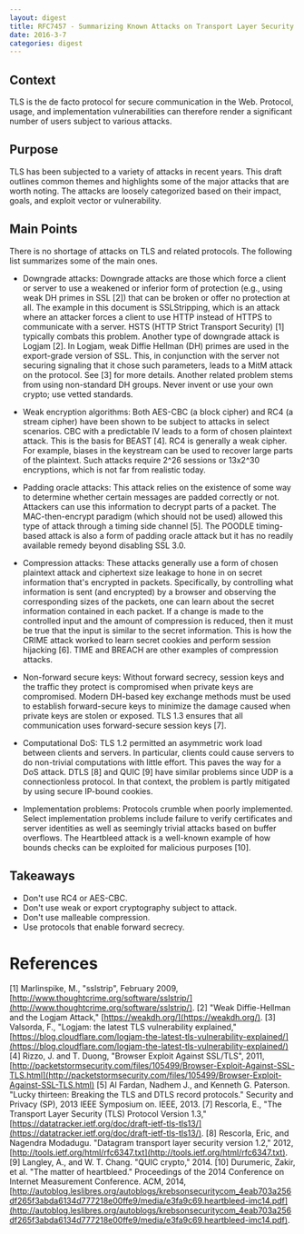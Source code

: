 ```yaml
---
layout: digest
title: RFC7457 - Summarizing Known Attacks on Transport Layer Security (TLS) and Datagram TLS (DTLS)
date: 2016-3-7
categories: digest
---
```


## Context

TLS is the de facto protocol for secure communication in the Web. Protocol, 
usage, and implementation vulnerabilities can therefore render a significant number
of users subject to various attacks.

## Purpose

TLS has been subjected to a variety of attacks in recent years. This draft outlines
common themes and highlights some of the major attacks that are worth noting. The 
attacks are loosely categorized based on their impact, goals, and exploit vector
or vulnerability.

## Main Points

There is no shortage of attacks on TLS and related protocols. The following list
summarizes some of the main ones.

- Downgrade attacks: Downgrade attacks are those which force a client or server to 
use a weakened or inferior form of protection (e.g., using weak DH primes in SSL [2])
that can be broken or offer no protection at all. The example in this document is
SSLStripping, which is an attack where an attacker forces a client to use HTTP
instead of HTTPS to communicate with a server. HSTS (HTTP Strict Transport Security)
[1] typically combats this problem. Another type of downgrade attack is Logjam [2]. 
In Logjam, weak Diffie Hellman (DH) primes are used in the export-grade version of SSL.
This, in conjunction with the server not securing signaling that it chose such parameters,
leads to a MitM attack on the protocol. See [3] for more details. Another related 
problem stems from using non-standard DH groups. Never invent or use your own crypto; use
vetted standards.

- Weak encryption algorithms: Both AES-CBC (a block cipher) and RC4 (a stream cipher)
have been shown to be subject to attacks in select scenarios. CBC with a predictable
IV leads to a form of chosen plaintext attack. This is the basis for BEAST [4]. RC4
is generally a weak cipher. For example, biases in the keystream can be used to 
recover large parts of the plaintext. Such attacks require 2^26 sessions or 13x2^30 
encryptions, which is not far from realistic today.

- Padding oracle attacks: This attack relies on the existence of some way to determine
whether certain messages are padded correctly or not. Attackers can use this information
to decrypt parts of a packet. The MAC-then-encrypt paradigm  (which should not be used)
allowed this type of attack through a timing side channel [5]. The POODLE timing-based
attack is also a form of padding oracle attack but it has no readily available remedy
beyond disabling SSL 3.0. 

- Compression attacks: These attacks generally use a form of chosen plaintext attack
and ciphertext size leakage to hone in on secret information that's encrypted in 
packets. Specifically, by controlling what information is sent (and encrypted)
by a browser and observing the corresponding sizes of the packets, one can learn 
about the secret information contained in each packet. If a change is made to
the controlled input and the amount of compression is reduced, then it must be true
that the input is similar to the secret information. This is how the CRIME attack
worked to learn secret cookies and perform session hijacking [6]. TIME and BREACH
are other examples of compression attacks.

- Non-forward secure keys: Without forward secrecy, session keys and the traffic 
they protect is compromised when private keys are compromised. Modern DH-based
key exchange methods must be used to establish forward-secure keys to minimize
the damage caused when private keys are stolen or exposed. TLS 1.3 ensures that
all communication uses forward-secure session keys [7].

- Computational DoS: TLS 1.2 permitted an asymmetric work load between clients
and servers. In particular, clients could cause servers to do non-trivial computations
with little effort. This paves the way for a DoS attack. DTLS [8] and QUIC [9] have similar problems
since UDP is a connectionless protocol. In that context, the problem is partly
mitigated by using secure IP-bound cookies.

- Implementation problems: Protocols crumble when poorly implemented. Select
implementation problems include failure to verify certificates and server 
identities as well as seemingly trivial attacks based on buffer overflows. The
Heartbleed attack is a well-known example of how bounds checks can be exploited
for malicious purposes [10]. 

## Takeaways

- Don't use RC4 or AES-CBC.
- Don't use weak or export cryptography subject to attack.
- Don't use malleable compression.
- Use protocols that enable forward secrecy.

# References

[1] Marlinspike, M., "sslstrip", February 2009, [http://www.thoughtcrime.org/software/sslstrip/](http://www.thoughtcrime.org/software/sslstrip/).
[2] "Weak Diffie-Hellman and the Logjam Attack," [https://weakdh.org/](https://weakdh.org/).
[3] Valsorda, F., "Logjam: the latest TLS vulnerability explained," [https://blog.cloudflare.com/logjam-the-latest-tls-vulnerability-explained/](https://blog.cloudflare.com/logjam-the-latest-tls-vulnerability-explained/)
[4] Rizzo, J. and T. Duong, "Browser Exploit Against SSL/TLS", 2011, [http://packetstormsecurity.com/files/105499/Browser-Exploit-Against-SSL-TLS.html](http://packetstormsecurity.com/files/105499/Browser-Exploit-Against-SSL-TLS.html)
[5] Al Fardan, Nadhem J., and Kenneth G. Paterson. "Lucky thirteen: Breaking the TLS and DTLS record protocols." Security and Privacy (SP), 2013 IEEE Symposium on. IEEE, 2013.
[7] Rescorla, E., "The Transport Layer Security (TLS) Protocol Version 1.3," [https://datatracker.ietf.org/doc/draft-ietf-tls-tls13/](https://datatracker.ietf.org/doc/draft-ietf-tls-tls13/).
[8] Rescorla, Eric, and Nagendra Modadugu. "Datagram transport layer security version 1.2," 2012, [http://tools.ietf.org/html/rfc6347.txt](http://tools.ietf.org/html/rfc6347.txt).
[9] Langley, A., and W. T. Chang. "QUIC crypto," 2014.
[10] Durumeric, Zakir, et al. "The matter of heartbleed." Proceedings of the 2014 Conference on Internet Measurement Conference. ACM, 2014, [http://autoblog.leslibres.org/autoblogs/krebsonsecuritycom_4eab703a256df265f3abda6134d777218e00ffe9/media/e3fa9c69.heartbleed-imc14.pdf](http://autoblog.leslibres.org/autoblogs/krebsonsecuritycom_4eab703a256df265f3abda6134d777218e00ffe9/media/e3fa9c69.heartbleed-imc14.pdf).


